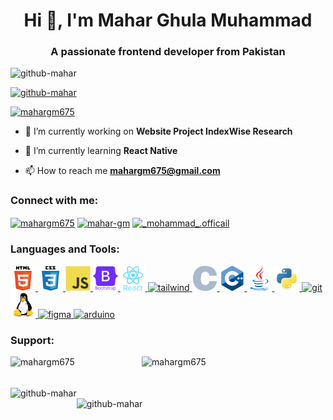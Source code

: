 <h1 align="center">Hi 👋, I'm Mahar Ghula Muhammad</h1>
<h3 align="center">A passionate frontend developer from Pakistan</h3>

<p align="left"> <img src="https://komarev.com/ghpvc/?username=github-mahar&label=Profile%20views&color=0e75b6&style=flat" alt="github-mahar" /> </p>

<p align="left"> <a href="https://github.com/ryo-ma/github-profile-trophy"><img src="https://github-profile-trophy.vercel.app/?username=github-mahar" alt="github-mahar" /></a> </p>

<p align="left"> <a href="https://twitter.com/mahargm675" target="blank"><img src="https://img.shields.io/twitter/follow/mahargm675?logo=twitter&style=for-the-badge" alt="mahargm675" /></a> </p>

- 🔭 I’m currently working on **Website Project IndexWise Research**

- 🌱 I’m currently learning **React Native**

- 📫 How to reach me **mahargm675@gmail.com**

<h3 align="left">Connect with me:</h3>
<p align="left">
<a href="https://twitter.com/mahargm75" target="blank"><img align="center" src="https://raw.githubusercontent.com/rahuldkjain/github-profile-readme-generator/master/src/images/icons/Social/twitter.svg" alt="mahargm675" height="30" width="40" /></a>
<a href="https://linkedin.com/in/mahar-gm" target="blank"><img align="center" src="https://raw.githubusercontent.com/rahuldkjain/github-profile-readme-generator/master/src/images/icons/Social/linked-in-alt.svg" alt="mahar-gm" height="30" width="40" /></a>
<a href="https://instagram.com/_mohammad_.officail" target="blank"><img align="center" src="https://raw.githubusercontent.com/rahuldkjain/github-profile-readme-generator/master/src/images/icons/Social/instagram.svg" alt="_mohammad_.officail" height="30" width="40" /></a>
</p>

<h3 align="left">Languages and Tools:</h3>
<p align="left">
     <a href="https://www.w3.org/html/" target="_blank" rel="noreferrer">
        <img src="https://raw.githubusercontent.com/devicons/devicon/master/icons/html5/html5-original-wordmark.svg" alt="html5" width="40" height="40"/>
    </a>
    <a href="https://www.w3schools.com/css/" target="_blank" rel="noreferrer">
        <img src="https://raw.githubusercontent.com/devicons/devicon/master/icons/css3/css3-original-wordmark.svg" alt="css3" width="40" height="40"/>
    </a>
     <a href="https://developer.mozilla.org/en-US/docs/Web/JavaScript" target="_blank" rel="noreferrer">
        <img src="https://raw.githubusercontent.com/devicons/devicon/master/icons/javascript/javascript-original.svg" alt="javascript" width="40" height="40"/>
    </a>
    <a href="https://getbootstrap.com" target="_blank" rel="noreferrer">
        <img src="https://raw.githubusercontent.com/devicons/devicon/master/icons/bootstrap/bootstrap-plain-wordmark.svg" alt="bootstrap" width="40" height="40"/>
    </a>
    <a href="https://reactjs.org/" target="_blank" rel="noreferrer">
        <img src="https://raw.githubusercontent.com/devicons/devicon/master/icons/react/react-original-wordmark.svg" alt="react" width="40" height="40"/>
    </a> 
    <a href="https://tailwindcss.com/" target="_blank" rel="noreferrer">
        <img src="https://www.vectorlogo.zone/logos/tailwindcss/tailwindcss-icon.svg" alt="tailwind" width="40" height="40"/>
    </a>
    <a href="https://www.cprogramming.com/" target="_blank" rel="noreferrer">
        <img src="https://raw.githubusercontent.com/devicons/devicon/master/icons/c/c-original.svg" alt="c" width="40" height="40"/>
    </a>
    <a href="https://www.w3schools.com/cpp/" target="_blank" rel="noreferrer">
        <img src="https://raw.githubusercontent.com/devicons/devicon/master/icons/cplusplus/cplusplus-original.svg" alt="cplusplus" width="40" height="40"/>
    </a>
     <a href="https://www.java.com" target="_blank" rel="noreferrer"> 
        <img src="https://raw.githubusercontent.com/devicons/devicon/master/icons/java/java-original.svg" alt="java" width="40" height="40"/>
    </a>
     <a href="https://www.python.org" target="_blank" rel="noreferrer">
        <img src="https://raw.githubusercontent.com/devicons/devicon/master/icons/python/python-original.svg" alt="python" width="40" height="40"/>
    </a> 
     <a href="https://git-scm.com/" target="_blank" rel="noreferrer">
        <img src="https://www.vectorlogo.zone/logos/git-scm/git-scm-icon.svg" alt="git" width="40" height="40"/>
    </a>
     <a href="https://www.linux.org/" target="_blank" rel="noreferrer">
        <img src="https://raw.githubusercontent.com/devicons/devicon/master/icons/linux/linux-original.svg" alt="linux" width="40" height="40"/>
    </a>
     <a href="https://www.figma.com/" target="_blank" rel="noreferrer">
        <img src="https://www.vectorlogo.zone/logos/figma/figma-icon.svg" alt="figma" width="40" height="40"/>
    </a>
    <a href="https://www.arduino.cc/" target="_blank" rel="noreferrer">
        <img src="https://cdn.worldvectorlogo.com/logos/arduino-1.svg" alt="arduino" width="40" height="40"/>
    </a>
</p>

<h3 align="left">Support:</h3>
<p><a href="https://www.buymeacoffee.com/mahargm675"> <img align="left" src="https://cdn.buymeacoffee.com/buttons/v2/default-yellow.png" height="50" width="210" alt="mahargm675" /></a><a href="https://ko-fi.com/mahargm675"> <img align="left" src="https://cdn.ko-fi.com/cdn/kofi3.png?v=3" height="50" width="210" alt="mahargm675" /></a></p><br><br>

<p><img align="left" src="https://github-readme-stats.vercel.app/api/top-langs?username=github-mahar&show_icons=true&locale=en&layout=compact" alt="github-mahar" /></p>

<p>&nbsp;<img align="center" src="https://github-readme-stats.vercel.app/api?username=github-mahar&show_icons=true&locale=en" alt="github-mahar" /></p>

